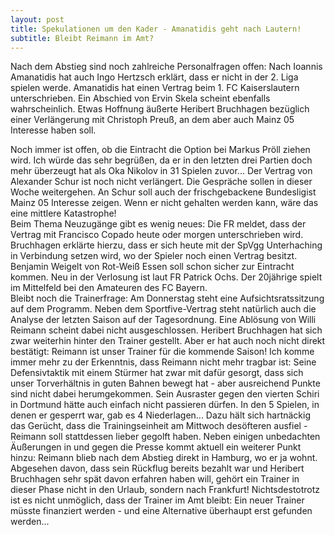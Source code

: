 ```yaml
---
layout: post
title: Spekulationen um den Kader - Amanatidis geht nach Lautern!
subtitle: Bleibt Reimann im Amt?
---
```


Nach dem Abstieg sind noch zahlreiche Personalfragen offen: Nach Ioannis Amanatidis hat auch Ingo Hertzsch erklärt, dass er nicht in der 2. Liga spielen werde. Amanatidis hat einen Vertrag beim 1. FC Kaiserslautern unterschrieben. Ein Abschied von Ervin Skela scheint ebenfalls wahrscheinlich. Etwas Hoffnung äußerte Heribert Bruchhagen bezüglich einer Verlängerung mit Christoph Preuß, an dem aber auch Mainz 05 Interesse haben soll.

Noch immer ist offen, ob die Eintracht die Option bei Markus Pröll ziehen wird. Ich würde das sehr begrüßen, da er in den letzten drei Partien doch mehr überzeugt hat als Oka Nikolov in 31 Spielen zuvor... Der Vertrag von Alexander Schur ist noch nicht verlängert. Die Gespräche sollen in dieser Woche weitergehen. An Schur soll auch der frischgebackene Bundesligist Mainz 05 Interesse zeigen. Wenn er nicht gehalten werden kann, wäre das eine mittlere Katastrophe!  
Beim Thema Neuzugänge gibt es wenig neues: Die FR meldet, dass der Vertrag mit Francisco Copado heute oder morgen unterschrieben wird. Bruchhagen erklärte hierzu, dass er sich heute mit der SpVgg Unterhaching in Verbindung setzen wird, wo der Spieler noch einen Vertrag besitzt. Benjamin Weigelt von Rot-Weiß Essen soll schon sicher zur Eintracht kommen. Neu in der Verlosung ist laut FR Patrick Ochs. Der 20jährige spielt im Mittelfeld bei den Amateuren des FC Bayern.  
Bleibt noch die Trainerfrage: Am Donnerstag steht eine Aufsichtsratssitzung auf dem Programm. Neben dem Sportfive-Vertrag steht natürlich auch die Analyse der letzten Saison auf der Tagesordnung. Eine Ablösung von Willi Reimann scheint dabei nicht ausgeschlossen. Heribert Bruchhagen hat sich zwar weiterhin hinter den Trainer gestellt. Aber er hat auch noch nicht direkt bestätigt: Reimann ist unser Trainer für die kommende Saison! Ich komme immer mehr zu der Erkenntnis, dass Reimann nicht mehr tragbar ist: Seine Defensivtaktik mit einem Stürmer hat zwar mit dafür gesorgt, dass sich unser Torverhältnis in guten Bahnen bewegt hat - aber ausreichend Punkte sind nicht dabei herumgekommen. Sein Ausraster gegen den vierten Schiri in Dortmund hätte auch einfach nicht passieren dürfen. In den 5 Spielen, in denen er gesperrt war, gab es 4 Niederlagen... Dazu hält sich hartnäckig das Gerücht, dass die Trainingseinheit am Mittwoch desöfteren ausfiel - Reimann soll stattdessen lieber gegolft haben. Neben einigen unbedachten Äußerungen in und gegen die Presse kommt aktuell ein weiterer Punkt hinzu: Reimann blieb nach dem Abstieg direkt in Hamburg, wo er ja wohnt. Abgesehen davon, dass sein Rückflug bereits bezahlt war und Heribert Bruchhagen sehr spät davon erfahren haben will, gehört ein Trainer in dieser Phase nicht in den Urlaub, sondern nach Frankfurt! Nichtsdestotrotz ist es nicht unmöglich, dass der Trainer im Amt bleibt: Ein neuer Trainer müsste finanziert werden - und eine Alternative überhaupt erst gefunden werden...
